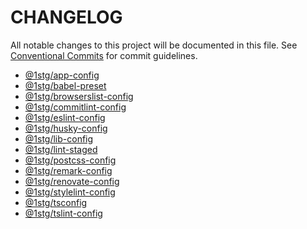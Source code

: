 # CHANGELOG

All notable changes to this project will be documented in this file.
See [Conventional Commits](https://conventionalcommits.org) for commit guidelines.

- [@1stg/app-config](./packages/app-config/CHANGELOG.md)
- [@1stg/babel-preset](./packages/babel-preset/CHANGELOG.md)
- [@1stg/browserslist-config](./packages/browserslist-config/CHANGELOG.md)
- [@1stg/commitlint-config](./packages/commitlint-config/CHANGELOG.md)
- [@1stg/eslint-config](./packages/eslint-config/CHANGELOG.md)
- [@1stg/husky-config](./packages/husky-config/CHANGELOG.md)
- [@1stg/lib-config](./packages/lib-config/CHANGELOG.md)
- [@1stg/lint-staged](./packages/lint-staged/CHANGELOG.md)
- [@1stg/postcss-config](./packages/postcss-config/CHANGELOG.md)
- [@1stg/remark-config](./packages/remark-config/CHANGELOG.md)
- [@1stg/renovate-config](./packages/renovate-config/CHANGELOG.md)
- [@1stg/stylelint-config](./packages/stylelint-config/CHANGELOG.md)
- [@1stg/tsconfig](./packages/tsconfig/CHANGELOG.md)
- [@1stg/tslint-config](./packages/tslint-config/CHANGELOG.md)
